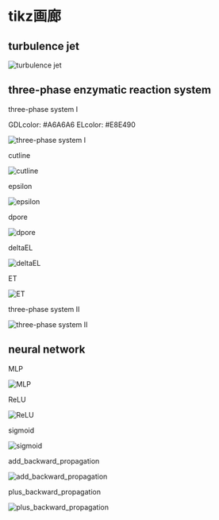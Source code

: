 # tikz画廊

## turbulence jet

![turbulence jet](./turbulent_jet/main.svg)

## three-phase enzymatic reaction system

three-phase system I

GDLcolor: #A6A6A6
ELcolor: #E8E490

![three-phase system I](./three-phase_system_I/main.svg)

cutline

![cutline](./three-phase_system_I/cutline.svg)

epsilon

![epsilon](./three-phase_system_I/epsilon.svg)

dpore

![dpore](./three-phase_system_I/dpore.svg)

deltaEL

![deltaEL](./three-phase_system_I/deltaEL.svg)

ET

![ET](./three-phase_system_I/ET.svg)

three-phase system II

![three-phase system II](./three-phase_system_II/main.svg)

## neural network

MLP

![MLP](./neural_network/MLP.svg)

ReLU

![ReLU](./neural_network/ReLU.svg)

sigmoid

![sigmoid](./neural_network/sigmoid.svg)

add_backward_propagation

![add_backward_propagation](./neural_network/add_backward_propagation.svg)

plus_backward_propagation

![plus_backward_propagation](./neural_network/plus_backward_propagation.svg)
